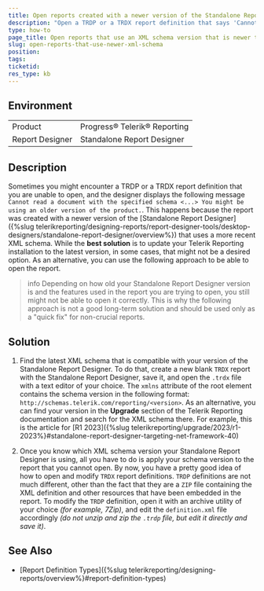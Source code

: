 ```yaml
---
title: Open reports created with a newer version of the Standalone Report Designer
description: "Open a TRDP or a TRDX report definition that says 'Cannot read a document with the specified schema ... You might be using an older version of the product.' when you try to open it with the Standalone Report Designer."
type: how-to
page_title: Open reports that use an XML schema version that is newer than the one currently supported by your Standalone Report Designer installation
slug: open-reports-that-use-newer-xml-schema
position: 
tags: 
ticketid: 
res_type: kb
---
```


## Environment
<table>
	<tbody>
		<tr>
			<td>Product</td>
			<td>Progress® Telerik® Reporting</td>
		</tr>
		<tr>
			<td>Report Designer</td>
			<td>Standalone Report Designer</td>
		</tr>
	</tbody>
</table>


## Description
Sometimes you might encounter a TRDP or a TRDX report definition that you are unable to open, and the designer displays the following message `Cannot read a document with the specified schema <...> You might be using an older version of the product.`. This happens because the report was created with a newer version of the [Standalone Report Designer]({%slug telerikreporting/designing-reports/report-designer-tools/desktop-designers/standalone-report-designer/overview%}) that uses a more recent XML schema. While the **best solution** is to update your Telerik Reporting installation to the latest version, in some cases, that might not be a desired option. As an alternative, you can use the following approach to be able to open the report.

>info Depending on how old your Standalone Report Designer version is and the features used in the report you are trying to open, you still might not be able to open it correctly. This is why the following approach is not a good long-term solution and should be used only as a "quick fix" for non-crucial reports.

## Solution

1. Find the latest XML schema that is compatible with your version of the Standalone Report Designer. To do that, create a new blank `TRDX` report with the Standalone Report Designer, save it, and open the `.trdx` file with a text editor of your choice. The `xmlns` attribute of the root element contains the schema version in the following format: `http://schemas.telerik.com/reporting/<version>`. As an alternative, you can find your version in the **Upgrade** section of the Telerik Reporting documentation and search for the XML schema there. For example, this is the article for [R1 2023]({%slug telerikreporting/upgrade/2023/r1-2023%}#standalone-report-designer-targeting-net-framework-40) 

1. Once you know which XML schema version your Standalone Report Designer is using, all you have to do is apply your schema version to the report that you cannot open. By now, you have a pretty good idea of how to open and modify `TRDX` report definitions. `TRDP` definitions are not much different, other than the fact that they are a `ZIP` file containing the XML definition and other resources that have been embedded in the report. To modify the `TRDP` definition, open it with an archive utility of your choice *(for example, 7Zip)*, and edit the `definition.xml` file accordingly *(do not unzip and zip the `.trdp` file, but edit it directly and save it)*.

## See Also
* [Report Definition Types]({%slug telerikreporting/designing-reports/overview%}#report-definition-types)
